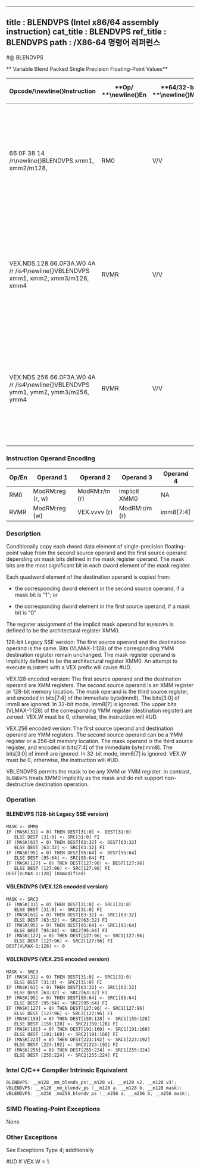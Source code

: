 ----------------------------
title : BLENDVPS (Intel x86/64 assembly instruction)
cat_title : BLENDVPS
ref_title : BLENDVPS
path : /X86-64 명령어 레퍼런스
----------------------------
#@ BLENDVPS

** Variable Blend Packed Single Precision Floating-Point Values**

|**Opcode/**\newline{}**Instruction**|**Op/ **\newline{}**En**|**64/32-bit **\newline{}**Mode**|**CPUID **\newline{}**Feature **\newline{}**Flag**|**Description**|
|------------------------------------|------------------------|--------------------------------|--------------------------------------------------|---------------|
|66 0F 38 14 /r\newline{}BLENDVPS xmm1, xmm2/m128, <XMM0>|RM0|V/V|SSE4_1|Select packed single precision floating-point values from xmm1 and xmm2/m128 from mask specified in XMM0 and store the values into xmm1.|
|VEX.NDS.128.66.0F3A.W0 4A /r /is4\newline{}VBLENDVPS xmm1, xmm2, xmm3/m128, xmm4|RVMR|V/V|AVX|Conditionally copy single-precision floating-point values from xmm2 or xmm3/m128 to xmm1, based on mask bits in the specified mask operand, xmm4.|
|VEX.NDS.256.66.0F3A.W0 4A /r /is4\newline{}VBLENDVPS ymm1, ymm2, ymm3/m256, ymm4|RVMR|V/V|AVX|Conditionally copy single-precision floating-point values from ymm2 or ymm3/m256 to ymm1, based on mask bits in the specified mask register, ymm4.|
### Instruction Operand Encoding


|Op/En|Operand 1|Operand 2|Operand 3|Operand 4|
|-----|---------|---------|---------|---------|
|RM0|ModRM:reg (r, w)|ModRM:r/m (r)|implicit XMM0|NA|
|RVMR|ModRM:reg (w)|VEX.vvvv (r)|ModRM:r/m (r)|imm8[7:4]|
### Description


Conditionally copy each dword data element of single-precision floating-point value from the second source operand and the first source operand depending on mask bits defined in the mask register operand. The mask bits are the most significant bit in each dword element of the mask register.

Each quadword element of the destination operand is copied from:

*  the corresponding dword element in the second source operand, if a mask bit is "1"; or

*  the corresponding dword element in the first source operand, if a mask bit is "0"

The register assignment of the implicit mask operand for `BLENDVPS` is defined to be the architectural register XMM0.

128-bit Legacy SSE version: The first source operand and the destination operand is the same. Bits (VLMAX-1:128) of the corresponding YMM destination register remain unchanged. The mask register operand is implicitly defined to be the architectural register XMM0. An attempt to execute `BLENDVPS` with a VEX prefix will cause #UD.

VEX.128 encoded version: The first source operand and the destination operand are XMM registers. The second source operand is an XMM register or 128-bit memory location. The mask operand is the third source register, and encoded in bits[7:4] of the immediate byte(imm8). The bits[3:0] of imm8 are ignored. In 32-bit mode, imm8[7] is ignored. The upper bits (VLMAX-1:128) of the corresponding YMM register (destination register) are zeroed. VEX.W must be 0, otherwise, the instruction will #UD.

VEX.256 encoded version: The first source operand and destination operand are YMM registers. The second source operand can be a YMM register or a 256-bit memory location. The mask operand is the third source register, and encoded in bits[7:4] of the immediate byte(imm8). The bits[3:0] of imm8 are ignored. In 32-bit mode, imm8[7] is ignored. VEX.W must be 0, otherwise, the instruction will #UD.

VBLENDVPS permits the mask to be any XMM or YMM register. In contrast, `BLENDVPS` treats XMM0 implicitly as the mask and do not support non-destructive destination operation. 


### Operation
#### BLENDVPS (128-bit Legacy SSE version)
```info-verb
MASK  <- XMM0
IF (MASK[31] = 0) THEN DEST[31:0] <-  DEST[31:0]
   ELSE DEST [31:0]  <- SRC[31:0] FI
IF (MASK[63] = 0) THEN DEST[63:32]  <- DEST[63:32]
   ELSE DEST [63:32] <-  SRC[63:32] FI
IF (MASK[95] = 0) THEN DEST[95:64]  <- DEST[95:64]
   ELSE DEST [95:64]  <- SRC[95:64] FI
IF (MASK[127] = 0) THEN DEST[127:96]  <- DEST[127:96]
   ELSE DEST [127:96] <-  SRC[127:96] FI
DEST[VLMAX-1:128] (Unmodified)
```
#### VBLENDVPS (VEX.128 encoded version)
```info-verb
MASK  <- SRC3
IF (MASK[31] = 0) THEN DEST[31:0]  <- SRC1[31:0]
   ELSE DEST [31:0]  <- SRC2[31:0] FI
IF (MASK[63] = 0) THEN DEST[63:32] <-  SRC1[63:32]
   ELSE DEST [63:32] <-  SRC2[63:32] FI
IF (MASK[95] = 0) THEN DEST[95:64] <-  SRC1[95:64]
   ELSE DEST [95:64]  <- SRC2[95:64] FI
IF (MASK[127] = 0) THEN DEST[127:96] <-  SRC1[127:96]
   ELSE DEST [127:96]  <- SRC2[127:96] FI
DEST[VLMAX-1:128]  <- 0
```
#### VBLENDVPS (VEX.256 encoded version)
```info-verb
MASK <-  SRC3
IF (MASK[31] = 0) THEN DEST[31:0] <-  SRC1[31:0]
   ELSE DEST [31:0]  <- SRC2[31:0] FI
IF (MASK[63] = 0) THEN DEST[63:32]  <- SRC1[63:32]
   ELSE DEST [63:32]  <- SRC2[63:32] FI
IF (MASK[95] = 0) THEN DEST[95:64] <-  SRC1[95:64]
   ELSE DEST [95:64]  <- SRC2[95:64] FI
IF (MASK[127] = 0) THEN DEST[127:96] <-  SRC1[127:96]
   ELSE DEST [127:96]  <- SRC2[127:96] FI
IF (MASK[159] = 0) THEN DEST[159:128]  <- SRC1[159:128]
   ELSE DEST [159:128]  <- SRC2[159:128] FI
IF (MASK[191] = 0) THEN DEST[191:160] <-  SRC1[191:160]
   ELSE DEST [191:160]  <- SRC2[191:160] FI
IF (MASK[223] = 0) THEN DEST[223:192] <-  SRC1[223:192]
   ELSE DEST [223:192]  <- SRC2[223:192] FI
IF (MASK[255] = 0) THEN DEST[255:224] <-  SRC1[255:224]
   ELSE DEST [255:224] <-  SRC2[255:224] FI
```

### Intel C/C++ Compiler Intrinsic Equivalent

```cpp
BLENDVPS: __m128 _mm_blendv_ps(__m128 v1, __m128 v2, __m128 v3);
VBLENDVPS: __m128 _mm_blendv_ps (__m128 a, __m128 b, __m128 mask);
VBLENDVPS: __m256 _mm256_blendv_ps (__m256 a, __m256 b, __m256 mask);
```
### SIMD Floating-Point Exceptions


None

### Other Exceptions


See Exceptions Type 4; additionally

#UD  If VEX.W = 1.

